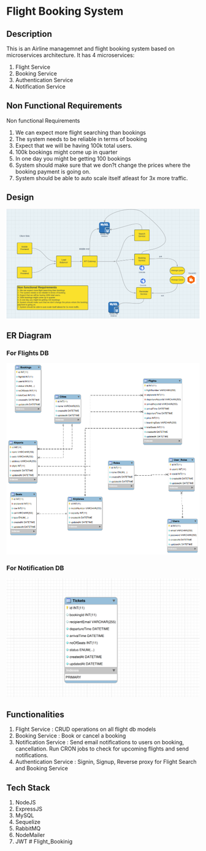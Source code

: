 # Flight Booking System

## Description
This is an Airline managemnet and flight booking system based on microservices architecture. It has 4 microservices:
1. Flight Service
2. Booking Service
3. Authentication Service
4. Notification Service

## Non Functional Requirements
Non functional Requirements
1.  We can expect more flight searching than bookings
2.  The system needs to be reliable in terms of booking
3.  Expect that we will be having 100k total users.
4.  100k bookings might come up in quarter
5.  In one day you might be getting 100 bookings
6.  System should make sure that we don?t change the prices where the
    booking payment is going on.
7.  System should be able to auto scale itself atleast for 3x more traffic.

## Design

![HLD-Design of Flight Booking System](hld-complete.png)

## ER Diagram

### For Flights DB
![ER Diagram](er.png)

### For Notification DB
![ER Diagram](notificationdb.png)


## Functionalities
1. Flight Service : CRUD operations on all flight db models
2. Booking Service : Book or cancel a booking
3. Notification Service : Send email notifications to users on booking, cancellation. Run CRON jobs to check for        upcoming flights and send notifications.
4. Authentication Service : Signin, Signup, Reverse proxy for Flight Search and Booking Service

## Tech Stack
1.  NodeJS
2.  ExpressJS
3.  MySQL
4.  Sequelize
5.  RabbitMQ
6.  NodeMailer
7.  JWT
#   F l i g h t _ B o o k i n i g 
 
 